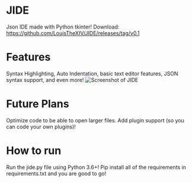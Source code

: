 # JIDE
Json IDE made with Python tkinter!
Download: https://github.com/LouisTheXIV/JIDE/releases/tag/v0.1

# Features
Syntax Highlighting, Auto Indentation, basic text editor features, JSON syntax support, and even more!
![Screenshot of JIDE](https://cdn.discordapp.com/attachments/753096420680138812/888458780562567188/unknown.png)

# Future Plans
Optimize code to be able to open larger files.
Add plugin support (so you can code your own plugins)!

# How to run
Run the jide.py file using Python 3.6+! Pip install all of the requirements in requirements.txt and you are good to go!
